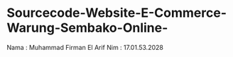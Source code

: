 # Sourcecode-Website-E-Commerce-Warung-Sembako-Online-
Nama : Muhammad Firman El Arif Nim : 17.01.53.2028
